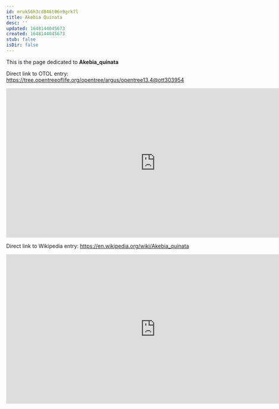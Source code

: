 ```yaml
---
id: mruk56h3cd846t06n9grk7l
title: Akebia Quinata
desc: ''
updated: 1648144045673
created: 1648144045673
stub: false
isDir: false
---
```

This is the page dedicated to **Akebia_quinata**


Direct link to OTOL entry: https://tree.opentreeoflife.org/opentree/argus/opentree13.4@ott303954



<html>
    <body>
    <iframe src="https://tree.opentreeoflife.org/opentree/argus/opentree13.4@ott303954"
    width="800" height="400" frameborder="0" allowfullscreen> </iframe>
    </body>
</html>
    


Direct link to Wikipedia entry: https://en.wikipedia.org/wiki/Akebia_quinata



<html>
    <body>
    <iframe src="https://en.wikipedia.org/wiki/Akebia_quinata"
    width="800" height="400" frameborder="0" allowfullscreen> </iframe>
    </body>
</html>
    

